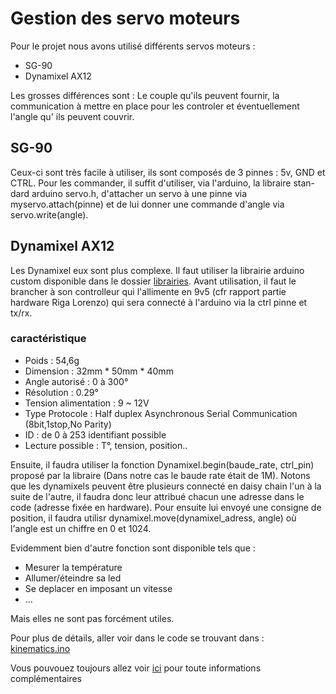 # Gestion des servo moteurs

Pour le projet nous avons utilisé différents servos moteurs :

* SG-90
* Dynamixel AX12

Les grosses différences sont : Le couple qu'ils peuvent fournir, la
communication à mettre en place pour les controler et éventuellement l'angle qu'
ils peuvent couvrir.

## SG-90

Ceux-ci sont très facile à utiliser, ils sont composés de 3 pinnes : 5v, GND et
CTRL. Pour les commander, il suffit d'utiliser, via l'arduino, la libraire stan-
dard arduino servo.h, d'attacher un servo à une pinne via myservo.attach(pinne)
et de lui donner une commande d'angle via servo.write(angle).

## Dynamixel AX12

Les Dynamixel eux sont plus complexe. Il faut utiliser la librairie arduino
custom disponible dans le dossier [librairies](https://github.com/Ecam-Eurobot-2017/main/tree/master/code/arduino/librairies/DynamixelSerial).
Avant utilisation, il faut le brancher à son controlleur qui l'allimente en 9v5 (cfr
rapport partie hardware Riga Lorenzo) qui sera connecté à l'arduino via la ctrl
pinne et tx/rx.

### caractéristique

* Poids : 54,6g
* Dimension : 32mm * 50mm * 40mm
* Angle autorisé : 0 à 300°
* Résolution : 0.29°
* Tension alimentation : 9 ~ 12V
* Type Protocole : Half duplex Asynchronous Serial Communication (8bit,1stop,No Parity)
* ID : de 0 à 253 identifiant possible
* Lecture possible : T°, tension, position..

Ensuite, il faudra utiliser la fonction Dynamixel.begin(baude_rate, ctrl_pin)
proposé par la libraire (Dans notre cas le baude rate était de 1M). Notons que
les dynamixels peuvent être plusieurs connecté en daisy chain l'un à la suite de
l'autre, il faudra donc leur attribué chacun une adresse dans le code (adresse
fixée en hardware). Pour ensuite lui envoyé une consigne de position, il faudra
utilisr dynamixel.move(dynamixel_adress, angle) où l'angle est un chiffre en 0
et 1024.

Evidemment bien d'autre fonction sont disponible tels que :
* Mesurer la température
* Allumer/éteindre sa led
* Se deplacer en imposant un vitesse
* ...

Mais elles ne sont pas forcément utiles.  

Pour plus de détails, aller voir dans le code se trouvant dans :
[kinematics.ino](https://github.com/Ecam-Eurobot-2017/main/blob/master/code/arduino/kinematics/kinematics.ino)

Vous pouvouez toujours allez voir [ici](http://www.pishrobot.com/files/products/datasheets/dynamixel_ax-12a.pdf) pour toute informations complémentaires  

